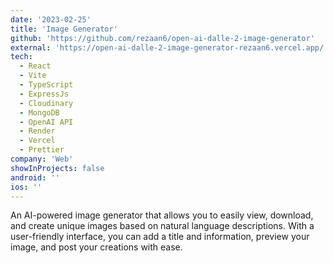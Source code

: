 ```yaml
---
date: '2023-02-25'
title: 'Image Generator'
github: 'https://github.com/rezaan6/open-ai-dalle-2-image-generator'
external: 'https://open-ai-dalle-2-image-generator-rezaan6.vercel.app/'
tech:
  - React
  - Vite
  - TypeScript
  - ExpressJs
  - Cloudinary
  - MongoDB
  - OpenAI API
  - Render
  - Vercel
  - Prettier
company: 'Web'
showInProjects: false
android: ''
ios: ''
---
```


An AI-powered image generator that allows you to easily view, download, and create unique images based on natural language descriptions. With a user-friendly interface, you can add a title and information, preview your image, and post your creations with ease.
